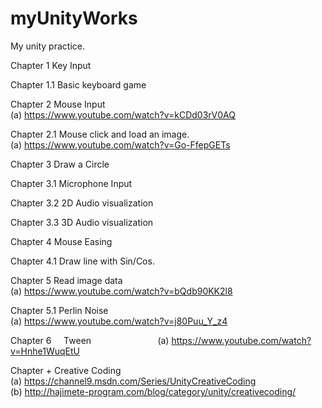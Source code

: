 # myUnityWorks
My unity practice.


Chapter 1      Key Input

Chapter 1.1    Basic keyboard game

Chapter 2      Mouse Input                   
     (a) https://www.youtube.com/watch?v=kCDd03rV0AQ

Chapter 2.1    Mouse click and load an image.                    
     (a) https://www.youtube.com/watch?v=Go-FfepGETs

Chapter 3      Draw a Circle

Chapter 3.1    Microphone Input 

Chapter 3.2    2D Audio visualization

Chapter 3.3    3D Audio visualization

Chapter 4      Mouse Easing

Chapter 4.1    Draw line with Sin/Cos.                                  

Chapter 5      Read image data                    
     (a) https://www.youtube.com/watch?v=bQdb90KK2l8

Chapter 5.1    Perlin Noise                  
     (a) https://www.youtube.com/watch?v=j80Puu_Y_z4

Chapter 6     Tween                                                                                                                      
     (a) https://www.youtube.com/watch?v=Hnhe1WuqEtU

Chapter +      Creative Coding               
     (a) https://channel9.msdn.com/Series/UnityCreativeCoding                        
     (b) http://hajimete-program.com/blog/category/unity/creativecoding/ 
